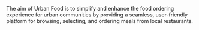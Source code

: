 The aim of Urban Food is to simplify and enhance the food ordering experience for urban communities by providing a seamless, user-friendly platform for browsing, selecting, and ordering meals from local restaurants.
